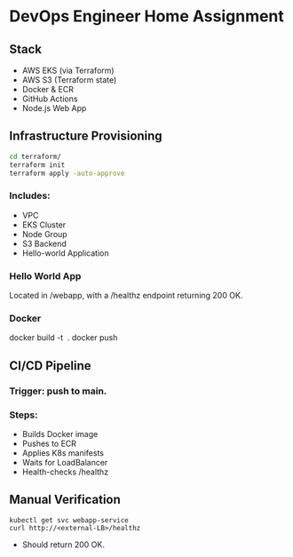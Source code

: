 # DevOps Engineer Home Assignment

## Stack
- AWS EKS (via Terraform)
- AWS S3 (Terraform state)
- Docker & ECR
- GitHub Actions
- Node.js Web App


## Infrastructure Provisioning

```bash
cd terraform/
terraform init
terraform apply -auto-approve
```

### Includes:

- VPC
- EKS Cluster
- Node Group
- S3 Backend
- Hello-world Application

### Hello World App
Located in /webapp, with a /healthz endpoint returning 200 OK.

### Docker
docker build -t <image> .
docker push <image>

## CI/CD Pipeline

### Trigger: push to main.

### Steps:

- Builds Docker image
- Pushes to ECR
- Applies K8s manifests
- Waits for LoadBalancer
- Health-checks /healthz

## Manual Verification

```
kubectl get svc webapp-service
curl http://<external-LB>/healthz
```

- Should return 200 OK.